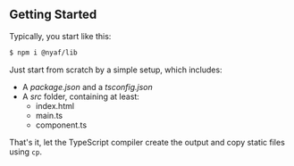 ## Getting Started

Typically, you start like this:

~~~bash
$ npm i @nyaf/lib
~~~

Just start from scratch by a simple setup, which includes:

* A *package.json* and a *tsconfig.json*
* A *src* folder, containing at least:
    * index.html
    * main.ts
    * component.ts

That's it, let the TypeScript compiler create the output and copy static files using `cp`.

